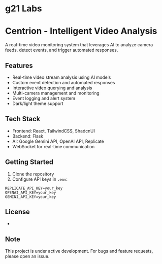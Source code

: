 # g21 Labs
# Centrion - Intelligent Video Analysis
A real-time video monitoring system that leverages AI to analyze camera feeds, detect events, and trigger automated responses.

## Features
- Real-time video stream analysis using AI models
- Custom event detection and automated responses 
- Interactive video querying and analysis
- Multi-camera management and monitoring
- Event logging and alert system
- Dark/light theme support

## Tech Stack
- Frontend: React, TailwindCSS, ShadcnUI
- Backend: Flask
- AI: Google Gemini API, OpenAI API, Replicate
- WebSocket for real-time communication

## Getting Started
1. Clone the repository
2. Configure API keys in `.env`:
```env
REPLICATE_API_KEY=your_key
OPENAI_API_KEY=your_key 
GEMINI_API_KEY=your_key
```
## License
-

## Note
This project is under active development. For bugs and feature requests, please open an issue.
